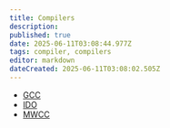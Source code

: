 ```yaml
---
title: Compilers
description: 
published: true
date: 2025-06-11T03:08:44.977Z
tags: compiler, compilers
editor: markdown
dateCreated: 2025-06-11T03:08:02.505Z
---
```


- [GCC](/compilers/GCC)
- [IDO](/compilers/ido)
- [MWCC](/compilers/MWCC)
